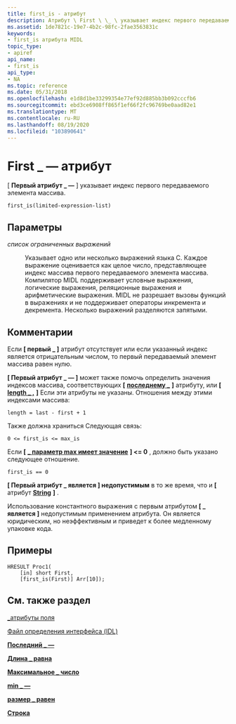 ```yaml
---
title: first_is - атрибут
description: Атрибут \ First \ \_ \ указывает индекс первого передаваемого элемента массива.
ms.assetid: 1de7821c-19e7-4b2c-98fc-2fae3563831c
keywords:
- first_is атрибута MIDL
topic_type:
- apiref
api_name:
- first_is
api_type:
- NA
ms.topic: reference
ms.date: 05/31/2018
ms.openlocfilehash: e1d8d1be33299354e77ef92d885bb3b092cccfb6
ms.sourcegitcommit: ebd3ce6908ff865f1ef66f2fc96769be0aad82e1
ms.translationtype: MT
ms.contentlocale: ru-RU
ms.lasthandoff: 08/19/2020
ms.locfileid: "103890641"
---
```

# <a name="first_is-attribute"></a>First \_ — атрибут

\[ **Первый атрибут \_ —** \] указывает индекс первого передаваемого элемента массива.

``` syntax
first_is(limited-expression-list)
```

## <a name="parameters"></a>Параметры

<dl> <dt>

*список ограниченных выражений* 
</dt> <dd>

Указывает одно или несколько выражений языка C. Каждое выражение оценивается как целое число, представляющее индекс массива первого передаваемого элемента массива. Компилятор MIDL поддерживает условные выражения, логические выражения, реляционные выражения и арифметические выражения. MIDL не разрешает вызовы функций в выражениях и не поддерживает операторы инкремента и декремента. Несколько выражений разделяются запятыми.

</dd> </dl>

## <a name="remarks"></a>Комментарии

Если **\[ первый \_ \]** атрибут отсутствует или если указанный индекс является отрицательным числом, то первый передаваемый элемент массива равен нулю.

**\[ Первый атрибут \_ — \]** может также помочь определить значения индексов массива, соответствующих **\[** [**последнему \_**](last-is.md) **\]** атрибуту, или **\[** [**length \_ ,**](length-is.md) **\]** Если эти атрибуты не указаны. Отношения между этими индексами массива:

``` syntax
length = last - first + 1
```

Также должна храниться Следующая связь:

``` syntax
0 <= first_is <= max_is
```

Если **\[** [**\_ параметр max имеет значение**](max-is.md) **\] <= 0** , должно быть указано следующее отношение.

``` syntax
first_is == 0
```

**\[ Первый атрибут \_ является \] недопустимым** в то же время, что и **\[** атрибут [**String**](string.md) **\]** .

Использование константного выражения с первым атрибутом **\[ \_ является \]** недопустимым применением атрибута. Он является юридическим, но неэффективным и приведет к более медленному упаковке кода.

## <a name="examples"></a>Примеры

``` syntax
HRESULT Proc1(
    [in] short First,
    [first_is(First)] Arr[10]);
```

## <a name="see-also"></a>См. также раздел

<dl> <dt>

[\_атрибуты поля](/windows/desktop/Rpc/field-attributes)
</dt> <dt>

[Файл определения интерфейса (IDL)](interface-definition-idl-file.md)
</dt> <dt>

[**Последний \_ —**](last-is.md)
</dt> <dt>

[**Длина \_ равна**](length-is.md)
</dt> <dt>

[**Максимальное \_ число**](max-is.md)
</dt> <dt>

[**min \_ —**](min-is.md)
</dt> <dt>

[**размер \_ равен**](size-is.md)
</dt> <dt>

[**Строка**](string.md)
</dt> </dl>

 

 